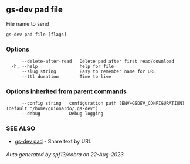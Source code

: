 ## gs-dev pad file

File name to send

```
gs-dev pad file [flags]
```

### Options

```
      --delete-after-read   Delete pad after first read/download
  -h, --help                help for file
      --slug string         Easy to remember name for URL
      --ttl duration        Time to live
```

### Options inherited from parent commands

```
      --config string   configuration path (ENV=GSDEV_CONFIGURATION) (default "/home/guionardo/.gs-dev")
      --debug           Debug logging
```

### SEE ALSO

* [gs-dev pad](gs-dev_pad.md)	 - Share text by URL

###### Auto generated by spf13/cobra on 22-Aug-2023
